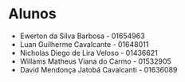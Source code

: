 # Alunos

* Ewerton da Silva Barbosa - 01654963
* Luan Guilherme Cavalcante - 01648011
* Nicholas Diego de Lira Veloso - 01436621
* Willams Matheus Viana do Carmo - 01532905
* David Mendonça Jatobá Cavalcanti - 01636089
